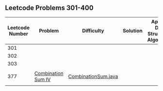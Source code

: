 ## Leetcode Problems 301-400

| Leetcode Number | Problem | Difficulty | Solution | Applied Data Structure / Algorithms | Note |
|---|---|---|---|---|---|
| 301 | | | | | |
| 302 | | | | | |
| 303 | | | | | |
| | | | | | |
| 377 | [Combination Sum IV](https://leetcode.com/problems/combination-sum-iv/) | [CombinationSum.java](https://github.com/search2026/leetcode_java/blob/master/problems1_100/src/main/java/com.search2026.leetcode.problems/CombinationSum.java) | | | |
| | | | | | |
